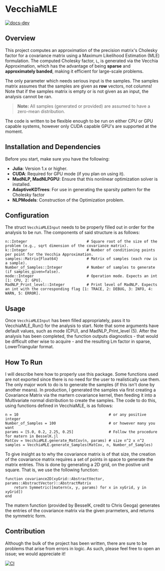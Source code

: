 # VecchiaMLE

[![docs-dev][docs-dev-img]][docs-dev-url]

[docs-dev-img]: https://img.shields.io/badge/docs-dev-purple.svg
[docs-dev-url]: https://exanauts.github.io/VecchiaMLE.jl/dev

## Overview

This project computes an approximation of the precision matrix's Cholesky factor for a covariance matrix using a Maximum Likelihood Estimation (MLE) formulation. The computed Cholesky factor, `L`, is generated via the Vecchia Approximation, which has the advantage of being **sparse** and **approximately banded**, making it efficient for large-scale problems. 

The only parameter which needs serious input is the samples. The samples matrix assumes that the samples are given as **row** vectors, not columns! 
Note that if the samples matrix is empty or is not given as an input, the analysis cannot be ran. 

> **Note:** All samples (generated or provided) are assumed to have a zero-mean distribution.

The code is written to be flexible enough to be run on either CPU or GPU capable systems, however only CUDA capable GPU's are supported at the moment.

## Installation and Dependencies

Before you start, make sure you have the following:

- **Julia**: Version 1.x or higher.
- **CUDA**: Required for GPU mode (if you plan on using it).
- **MadNLP, MadNLPGPU**: Ensure that this nonlinear optimization solver is installed.
- **AdaptiveKDTrees**: For use in generating the sparsity pattern for the Cholesky factor
- **NLPModels**: Construction of the Optimization problem.

## Configuration
The struct `VecchiaMLEInput` needs to be properly filled out in order for the analysis to be run. The components of said structure is as follows:

```
n::Integer                           # Square root of the size of the problem (e.g., sqrt dimension of the covariance matrix). 
k::Integer                           # Number of conditioning points per point for the Vecchia Approximation.
samples::Matrix{Float64}             # Matrix of samples (each row is a sample).
Number_of_Samples::Integer           # Number of samples to generate (if samples_given=false).
mode::Integer                        # Operation mode. Expects an int [1: CPU, 2: GPU].
MadNLP_Print_level::Integer          # Print level of MadNLP. Expects an int with the corresponding flag [1: TRACE, 2: DEBUG, 3: INFO, 4: WARN, 5: ERROR].
```

## Usage
Once `VecchiaMLEInput` has been filled appropriately, pass it to VecchiaMLE_Run() for the analysis to start. Note that some arguments have default values, such as mode (CPU), and MadNLP_Print_level (5). After the analysis has been completed, the function outputs diagnostics - that would be difficult other wise to acquire - and the resulting Lm factor in sparse, LowerTriangular format.

## How To Run
I will describe here how to properly use this package. Some functions used are not exported since there is no need for the user to realistically use them. The only major work to do is to generate the samples (if this isn't done by another means). In production, I generated the samples via first creating a Covariance Matrix via the martern covariance kernel, then feeding it into a Multivariate normal distribution to create the samples. The code to do this, using functions defined in VecchiaMLE, is as follows:

```
n = 10                                         # or any positive integer
Number_of_Samples = 100                        # or however many you want
params = [5.0, 0.2, 2.25, 0.25]                # Follow the procedure for matern in BesselK.jl
MatCov = VecchiaMLE.generate_MatCov(n, params) # size n^2 x n^2
samples = VecchiaMLE.generate_Samples(MatCov, n, Number_of_Samples)
```

To give insight as to why the covariance matrix is of that size, the creation of the covariance matrix requires a set of points in space to generate the matrix entries. This is done by generating a 2D grid, on the postive unit square. That is, we use the following function:

```
function covariance2D(xyGrid::AbstractVector, params::AbstractVector)::AbstractMatrix
    return Symmetric([matern(x, y, params) for x in xyGrid, y in xyGrid])
end
```
The matern function (provided by BesselK, credit to Chris Geoga) generates the entries of the covariance matrix via the given prarmeters, and returns the symmetric form.

## Contribution
Although the bulk of the project has been written, there are sure to be problems that arise from errors in logic. As such, please feel free to open an issue;
we would appreciate it!


[![CI](https://github.com/exanauts/VecchiaMLE.jl/actions/workflows/CI.yml/badge.svg)](https://github.com/exanauts/VecchiaMLE.jl/actions/workflows/CI.yml)
